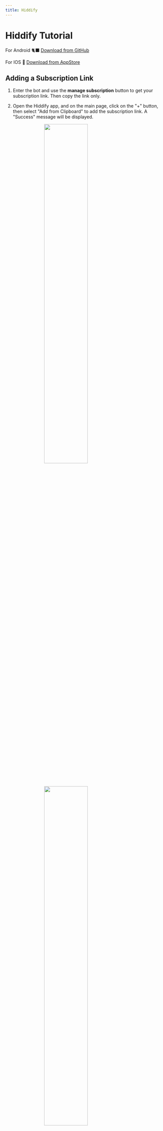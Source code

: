 ```yaml
---
title: Hiddify
---
```


# Hiddify Tutorial

For Android 🐈‍⬛️ [Download from GitHub](https://github.com/hiddify/hiddify-next/releases/latest/download/hiddify-android-arm7.apk)

For IOS 🐩 [Download from AppStore](https://apps.apple.com/app/id6596777532)

## Adding a Subscription Link
1. Enter the bot and use the **manage subscription** button to get your subscription link. Then copy the link only.

2. Open the Hiddify app, and on the main page, click on the "+" button, then select "Add from Clipboard" to add the subscription link. A "Success" message will be displayed.

<img src="https://github.com/VPNHELP/vpnhelp.github.io/assets/129318294/33856f26-604b-4ecb-be09-a172db5b56f5"
     style="display:block;float:none;margin-left:auto;margin-right:auto;width:52%">
<br>

<img src="https://github.com/VPNHELP/vpnhelp.github.io/assets/129318294/8187a16d-e05f-4b89-9f7b-8deeab3446f8"
     style="display:block;float:none;margin-left:auto;margin-right:auto;width:52%">
<br>

3. Then click on the Hiddify icon in the center of the screen to connect to the servers.

<img src="https://github.com/VPNHELP/vpnhelp.github.io/assets/129318294/23d72761-565b-48c2-9f3a-4ba4a9000ade"
     style="display:block;float:none;margin-left:auto;margin-right:auto;width:52%">
<br>

4. To view the list of servers, you can use the Proxies tab after connecting.

<img src="https://github.com/VPNHELP/vpnhelp.github.io/assets/129318294/91540041-f5c4-483c-9d36-20f110429b48"
     style="display:block;float:none;margin-left:auto;margin-right:auto;width:52%">
<br>

::: warning ⚠️ Note:
1. Do not have the VPN active when adding the update link.

2. Ensure your phone's time and date settings are set to automatic.
:::

## Updating the Subscription Link

1. Click on the subscription on the main page.

<img src="https://github.com/VPNHELP/vpnhelp.github.io/assets/129318294/4fb9a38e-16e9-4566-981f-09f0e02b1ae2"
     style="display:block;float:none;margin-left:auto;margin-right:auto;width:52%">
<br>

2. In the window that opens, select the "Update all subscriptions" option.

<img src="https://github.com/VPNHELP/vpnhelp.github.io/assets/129318294/f0fad5c1-c4d4-476e-a341-27a2473e8e8e"
     style="display:block;float:none;margin-left:auto;margin-right:auto;width:52%">
<br>

::: warning ⚠️ Note:
1. Do not have the VPN active when updating.
:::